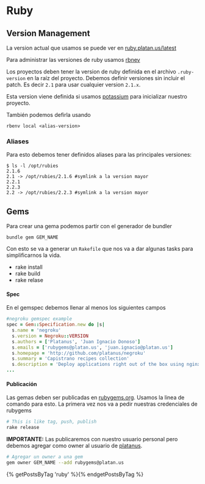 # Ruby

## Version Management

La version actual que usamos se puede ver en [ruby.platan.us/latest](http://ruby.platan.us/latest)

Para administrar las versiones de ruby usamos [rbnev](https://github.com/sstephenson/rbenv)

Los proyectos deben tener la version de ruby definida en el archivo
`.ruby-version` en la raíz del proyecto. Debemos definir versiones
sin incluir el patch. Es decir `2.1` para usar cualquier version `2.1.x`.

Esta version viene definida si usamos
[potassium](http://github.com/platanus/potassium) para inicializar
nuestro proyecto.

También podemos defirla usando

```
rbenv local <alias-version>
```

### Aliases

Para esto debemos tener definidos aliases para las principales versiones:

```shell
$ ls -l /opt/rubies
2.1.6
2.1 -> /opt/rubies/2.1.6 #symlink a la version mayor
2.2.1
2.2.3
2.2 -> /opt/rubies/2.2.3 #symlink a la version mayor
```

## Gems

Para crear una gema podemos partir con el generador de bundler

```
bundle gem GEM_NAME
```

Con esto se va a generar un `Rakefile` que nos va a dar algunas tasks para simplificarnos la vida.

- rake install
- rake build
- rake relase

#### Spec

En el gemspec debemos llenar al menos los siguientes campos

```ruby
#negroku gemspec example
spec = Gem::Specification.new do |s|
  s.name = 'negroku'
  s.version = Negroku::VERSION
  s.authors = ['Platanus', 'Juan Ignacio Donoso']
  s.emails = ['rubygems@platan.us', 'juan.ignacio@platan.us']
  s.homepage = 'http://github.com/platanus/negroku'
  s.summary = 'Capistrano recipes collection'
  s.description = 'Deploy applications right out of the box using nginx, unicorn, bower, rails, etc'
...
```

#### Publicación

Las gemas deben ser publicadas en [rubygems.org](https://rubygems.org). Usamos la linea de comando para esto. La primera vez nos va a pedir nuestras credenciales de rubygems

```bash
# This is like tag, push, publish
rake release
```

**IMPORTANTE:** Las publicaremos con nuestro usuario personal pero debemos agregar como owner al usuario de [platanus](https://rubygems.org/profiles/platanus).

```bash
# Agregar un owner a una gem
gem owner GEM_NAME --add rubygems@platan.us
```

{% getPostsByTag 'ruby' %}{% endgetPostsByTag %}
